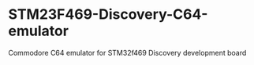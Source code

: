 # STM23F469-Discovery-C64-emulator
Commodore C64 emulator for STM32f469 Discovery development board

